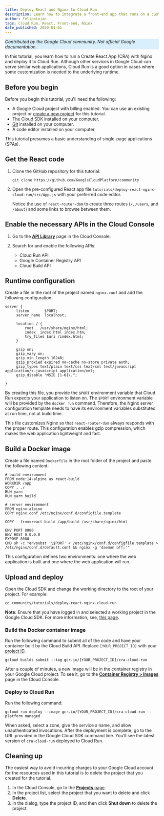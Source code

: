```yaml
---
title: Deploy React and Nginx to Cloud Run
description: Learn how to integrate a front-end app that runs on a customized runtime, with Cloud Run.
author: FelipeLujan
tags: Cloud Run, React, Front-end, NGinx
date_published: 2020-01-01
---
```


<p style="background-color:#D9EFFC;"><i>Contributed by the Google Cloud community. Not official Google documentation.</i></p>

In this tutorial, you learn how to run a Create React App (CRA) with Nginx and deploy it to Cloud Run. Although other 
services in Google Cloud can serve similar web applications, Cloud Run is a good option in cases where some
customization is needed to the underlying runtime.

## Before you begin

Before you begin this tutorial, you'll need the following:

* A Google Cloud project with billing enabled. You can use an existing project or
  [create a new project](https://cloud.google.com/resource-manager/docs/creating-managing-projects) for this tutorial. 
* The [Cloud SDK](https://cloud.google.com/sdk/install) installed on your computer.
* [Git](https://git-scm.com/downloads) installed on your computer.
* A code editor installed on your computer.

This tutorial presumes a basic understanding of single-page applications (SPAs). 

## Get the React code

1.  Clone the GitHub repository for this tutorial:

        git clone https://github.com/GoogleCloudPlatform/community
        
1.  Open the pre-configured React app file `tutorials/deploy-react-nginx-cloud-run/src/App.js` with your preferred
    code editor.

    Notice the use of `react-router-dom` to create three routes (`/`, `/users`, and `/about`) and some links to browse
    between them.

## Enable the necessary APIs in the Cloud Console

1.  Go to the [**API Library**](http://console.cloud.google.com/apis/library) page in the Cloud Console.
1.  Search for and enable the following APIs:

    * Cloud Run API
    * Google Container Registry API
    * Cloud Build API

## Runtime configuration

Create a file in the root of the project named `nginx.conf` and add the following configuration:

    server {
         listen       $PORT;
         server_name  localhost;
         
         location / {
             root   /usr/share/nginx/html;
             index  index.html index.htm;
             try_files $uri /index.html;
         }
         
         gzip on;
         gzip_vary on;
         gzip_min_length 10240;
         gzip_proxied expired no-cache no-store private auth;
         gzip_types text/plain text/css text/xml text/javascript application/x-javascript application/xml;
         gzip_disable "MSIE [1-6]\.";
         
    }
    
By creating this file, you provide the `$PORT` environment variable that Cloud Run expects your application to listen on. The `$PORT`
environment variable will be provided by the `docker run` command. Therefore, the Nginx server configuration template needs to have its environment
variables substituted at run time, not at build time.
  
This file customizes Nginx so that `react-router-dom` always responds with the proper route. This configuration enables gzip
compression, which makes the web application lightweight and fast. 

## Build a Docker image

Create a file named `Dockerfile` in the root folder of the project and paste the following content:
 
    # build environment
    FROM node:14-alpine as react-build
    WORKDIR /app
    COPY . ./
    RUN yarn
    RUN yarn build
    
    # server environment
    FROM nginx:alpine
    COPY nginx.conf /etc/nginx/conf.d/configfile.template
    
    COPY --from=react-build /app/build /usr/share/nginx/html
    
    ENV PORT 8080
    ENV HOST 0.0.0.0
    EXPOSE 8080
    CMD sh -c "envsubst '\$PORT' < /etc/nginx/conf.d/configfile.template > /etc/nginx/conf.d/default.conf && nginx -g 'daemon off;'"

    
This configuration defines two environments: one where the web application is built and one where the web application 
will run.
 
## Upload and deploy

Open the Cloud SDK and change the working directory to the root of your project. For example:
  
    cd community/tutorials/deploy-react-nginx-cloud-run
  
**Note:** Ensure that you have logged in and selected a working project in the Google Cloud SDK. For more information,
see, [this page](https://cloud.google.com/sdk/gcloud/reference/config/set).
 
### Build the Docker container image

Run the following command to submit all of the code and have your container built by the Cloud Build API. Replace 
`[YOUR_PROJECT_ID]` with your
[project ID](https://cloud.google.com/resource-manager/docs/creating-managing-projects#identifying_projects).
  
    gcloud builds submit --tag gcr.io/[YOUR_PROJECT_ID]/cra-cloud-run
     
After a couple of minutes, a new image will be in the container registry in your Google Cloud project. To see it, go to the 
[**Container Registry > Images**](http://console.cloud.google.com/gcr/images) page in the Cloud Console.

### Deploy to Cloud Run
  
Run the following command:

    gcloud run deploy --image gcr.io/[YOUR_PROJECT_ID]/cra-cloud-run --platform managed

When asked, select a zone, give the service a name, and allow unauthenticated invocations. After the deployment is complete, 
go to the URL provided in the Google Cloud SDK command line. You'll see the latest version of `cra-cloud-run` deployed to 
Cloud Run.

## Cleaning up

The easiest way to avoid incurring charges to your Google Cloud account for the resources used in this tutorial is to delete
the project that you created for the tutorial.

1.  In the Cloud Console, go to the [**Projects** page](https://console.cloud.google.com/iam-admin/projects).
1.  In the project list, select the project that you want to delete and click **Delete**.
1.  In the dialog, type the project ID, and then click **Shut down** to delete the project.
